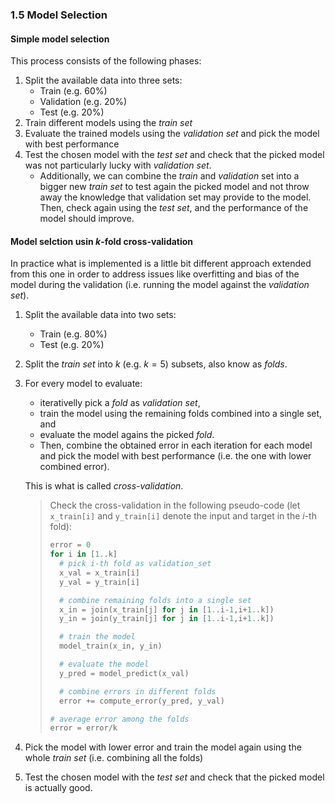 ### 1.5 Model Selection
#### Simple model selection
This process consists of the following phases:
1. Split the available data into three sets:
   - Train (e.g. $60\%$)
   - Validation (e.g. $20\%$)
   - Test (e.g. $20\%$)
1. Train different models using the _train set_
1. Evaluate the trained models using the _validation set_ and pick the model with best performance
1. Test the chosen model with the _test set_ and check that the picked model was not particularly lucky with _validation set_.
   - Additionally, we can combine the _train_ and _validation_ set into a bigger new _train set_ to test again the picked model and not throw away the knowledge that validation set may provide to the model. Then, check again using the _test set_, and the performance of the model should improve.

#### Model selction usin $k$-fold cross-validation
In practice what is implemented is a little bit different approach extended from this one in order to address issues like overfitting and bias of the model during the validation (i.e. running the model against the _validation set_).

1. Split the available data into two sets:
   - Train (e.g. $80\%$)
   - Test (e.g. $20\%$)
1. Split the _train set_ into $k$ (e.g. $k=5$) subsets, also know as _folds_. 
1. For every model to evaluate: 
   - iterativelly pick a _fold_ as _validation set_, 
   - train the model using the remaining folds combined into a single set, and 
   - evaluate the model agains the picked _fold_. 
   - Then, combine the obtained error in each iteration for each model and pick the model with best performance (i.e. the one with lower combined error). 
   
   This is what is called _cross-validation_. 

    >Check the  cross-validation in the following pseudo-code (let `x_train[i]` and `y_train[i]` denote the input and target in the $i$-th fold):
    >```python
    >error = 0
    >for i in [1..k]
    >   # pick i-th fold as validation_set
    >   x_val = x_train[i]
    >   y_val = y_train[i]
    >
    >   # combine remaining folds into a single set  
    >   x_in = join(x_train[j] for j in [1..i-1,i+1..k])
    >   y_in = join(y_train[j] for j in [1..i-1,i+1..k])
    >
    >   # train the model
    >   model_train(x_in, y_in)
    >
    >   # evaluate the model 
    >   y_pred = model_predict(x_val)
    >
    >   # combine errors in different folds
    >   error += compute_error(y_pred, y_val)
    >
    ># average error among the folds
    >error = error/k
    >```
1. Pick the model with lower error and train the model again using the whole _train set_ (i.e. combining all the folds)
1. Test the chosen model with the _test set_ and check that the picked model is actually good.